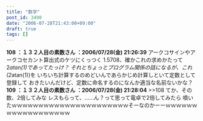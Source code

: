 ```yaml
---
title: "数学"
post_id: 3490
date: "2006-07-28T21:43:00+09:00"
draft: true
tags: []
---
```



**108 ：１３２人目の素数さん ：2006/07/28(金) 21:26:39** アークコサインやアークコセカント算出式のケツにくっつく 1.5708、確かこれの求めかたって2*atan(1)であってたっけ？ それとちょっとプログラム関係の話になるが、これ(2*atan(1))を いちいち計算するのめどいんであらかじめ計算しといて定数として登録して おきたいんだけど、定数に命名するのになんか適当な名前ないかな？ **109 ：１３２人目の素数さん ：2006/07/28(金) 21:28:04** >>108 てか、その数、2倍してみな レスもらって、……ん？って思って電卓で2倍してみたら 噴いたｗｗｗｗｗｗｗｗｗｗｗｗｗｗｗｗｗｗｗｗｗｗそーなのかーーｗｗｗｗｗｗｗｗｗｗｗｗｗｗｗｗｗｗ

